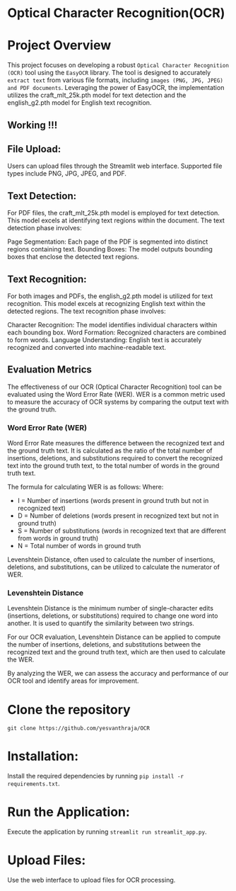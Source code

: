 # Optical Character Recognition(OCR)

# Project Overview
This project focuses on developing a robust `Optical Character Recognition (OCR)` tool using the `EasyOCR` library. The tool is designed to accurately `extract text` from various file formats, including `images (PNG, JPG, JPEG) and PDF documents`. Leveraging the power of EasyOCR, the implementation utilizes the craft_mlt_25k.pth model for text detection and the english_g2.pth model for English text recognition.

## Working !!!
## File Upload:
Users can upload files through the Streamlit web interface. Supported file types include PNG, JPG, JPEG, and PDF.

## Text Detection:
For PDF files, the craft_mlt_25k.pth model is employed for text detection. This model excels at identifying text regions within the document. The text detection phase involves:

  Page Segmentation: Each page of the PDF is segmented into distinct regions containing text.
  Bounding Boxes: The model outputs bounding boxes that enclose the detected text regions.

## Text Recognition:
For both images and PDFs, the english_g2.pth model is utilized for text recognition. This model excels at recognizing English text within the detected regions. The text recognition phase involves:

  Character Recognition: The model identifies individual characters within each bounding box.
  Word Formation: Recognized characters are combined to form words.
  Language Understanding: English text is accurately recognized and converted into machine-readable text.

## Evaluation Metrics

The effectiveness of our OCR (Optical Character Recognition) tool can be evaluated using the Word Error Rate (WER). WER is a common metric used to measure the accuracy of OCR systems by comparing the output text with the ground truth.

### Word Error Rate (WER)

Word Error Rate measures the difference between the recognized text and the ground truth text. It is calculated as the ratio of the total number of insertions, deletions, and substitutions required to convert the recognized text into the ground truth text, to the total number of words in the ground truth text.

The formula for calculating WER is as follows:
Where:
- I = Number of insertions (words present in ground truth but not in recognized text)
- D = Number of deletions (words present in recognized text but not in ground truth)
- S = Number of substitutions (words in recognized text that are different from words in ground truth)
- N = Total number of words in ground truth

Levenshtein Distance, often used to calculate the number of insertions, deletions, and substitutions, can be utilized to calculate the numerator of WER.

### Levenshtein Distance

Levenshtein Distance is the minimum number of single-character edits (insertions, deletions, or substitutions) required to change one word into another. It is used to quantify the similarity between two strings.

For our OCR evaluation, Levenshtein Distance can be applied to compute the number of insertions, deletions, and substitutions between the recognized text and the ground truth text, which are then used to calculate the WER.

By analyzing the WER, we can assess the accuracy and performance of our OCR tool and identify areas for improvement.


# Clone the repository

`git clone https://github.com/yesvanthraja/OCR`

# Installation:

Install the required dependencies by running `pip install -r requirements.txt`.

# Run the Application:

Execute the application by running `streamlit run streamlit_app.py`.

# Upload Files:
Use the web interface to upload files for OCR processing.

